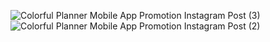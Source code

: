 ![Colorful Planner Mobile App Promotion Instagram Post (3)](https://user-images.githubusercontent.com/116382647/209461638-ab6b3fae-7907-4165-8380-2dac341f88c0.png)
![Colorful Planner Mobile App Promotion Instagram Post (2)](https://user-images.githubusercontent.com/116382647/209461639-40714085-fd82-48e2-8485-f22c3de1efa1.png)
